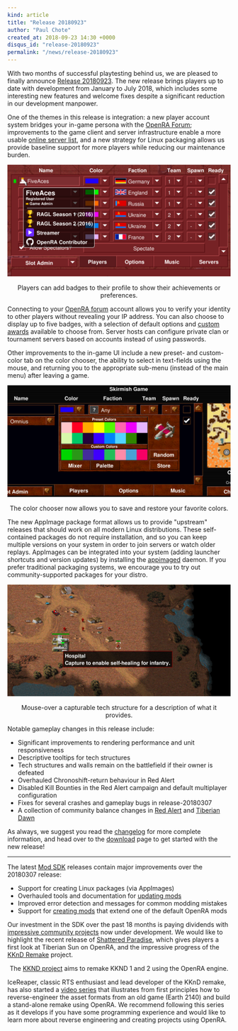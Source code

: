 ```yaml
---
kind: article
title: "Release 20180923"
author: "Paul Chote"
created_at: 2018-09-23 14:30 +0000
disqus_id: "release-20180923"
permalink: "/news/release-20180923"
---
```


With two months of successful playtesting behind us, we are pleased to finally announce [Release 20180923](/download/). The new release brings players up to date with development from January to July 2018, which includes some interesting new features and welcome fixes despite a significant reduction in our development manpower.

One of the themes in this release is integration: a new player account system bridges your in-game persona with the [OpenRA Forum](https://forum.openra.net); improvements to the game client and server infrastructure enable a more usable [online server list](/games/), and a new strategy for Linux packaging allows us provide baseline support for more players while reducing our maintenance burden.

<div style="text-align:center" markdown="1">
<img src="/images/news/20180825-badges.png" width="600" alt="Player badges">

Players can add badges to their profile to show their achievements or preferences.
</div>

Connecting to your [OpenRA forum](https://forum.openra.net) account allows you to verify your identity to other players without revealing your IP address. You can also choose to display up to five badges, with a selection of default options and [custom awards](https://forum.openra.net/viewtopic.php?f=82&t=20613) available to choose from. Server hosts can configure private clan or tournament servers based on accounts instead of using passwords.

Other improvements to the in-game UI include a new preset- and custom-color tab on the color chooser, the ability to select in text-fields using the mouse, and returning you to the appropriate sub-menu (instead of the main menu) after leaving a game.

<div style="text-align:center" markdown="1">
<img src="/images/news/20180923-colorpicker.png" width="600" alt="Custom color picker">

The color chooser now allows you to save and restore your favorite colors.
</div>

The new AppImage package format allows us to provide "upstream" releases that should work on all modern Linux distributions. These self-contained packages do not require installation, and so you can keep multiple versions on your system in order to join servers or watch older replays. AppImages can be integrated into your system (adding launcher shortcuts and version updates) by installing the [appimaged](https://github.com/AppImage/appimaged) daemon. If you prefer traditional packaging systems, we encourage you to try out community-supported packages for your distro.

<div style="text-align:center" markdown="1">
<img src="/images/news/20180923-techtooltips.png" width="600" alt="Tech structure tooltips">

Mouse-over a capturable tech structure for a description of what it provides.
</div>

Notable gameplay changes in this release include:

* Significant improvements to rendering performance and unit responsiveness
* Descriptive tooltips for tech structures
* Tech structures and walls remain on the battlefield if their owner is defeated
* Overhauled Chronoshift-return behaviour in Red Alert
* Disabled Kill Bounties in the Red Alert campaign and default multiplayer configuration
* Fixes for several crashes and gameplay bugs in release-20180307
* A collection of community balance changes in [Red Alert](https://github.com/OpenRA/OpenRA/wiki/Changelog/03a285750bd37bd4a27edcd2e49f43f72eabfbe1#ra-balance-changes) and [Tiberian Dawn](https://github.com/OpenRA/OpenRA/wiki/Changelog/03a285750bd37bd4a27edcd2e49f43f72eabfbe1#cnc-balance-changes)

As always, we suggest you read the [changelog](https://github.com/OpenRA/OpenRA/wiki/Changelog/03a285750bd37bd4a27edcd2e49f43f72eabfbe1) for more complete information, and head over to the [download](/download/) page to get started with the new release!

<hr />

The latest [Mod SDK](https://github.com/OpenRA/OpenRAModSDK/releases/tag/20180923) releases contain major improvements over the 20180307 release:

* Support for creating Linux packages (via AppImages)
* Overhauled tools and documentation for [updating mods](https://github.com/OpenRA/OpenRAModSDK/wiki/Updating-to-a-new-SDK-or-Engine-version)
* Improved error detection and messages for common modding mistakes
* Support for [creating mods](https://github.com/OpenRA/OpenRAModSDK/wiki/Getting-Started) that extend one of the default OpenRA mods

Our investment in the SDK over the past 18 months is paying dividends with [impressive community projects](https://www.moddb.com/games/openra/mods) now under development. We would like to highlight the recent release of [Shattered Paradise](https://www.moddb.com/mods/shattered-paradise/news/shattered-paradise-has-been-released), which gives players a first look at Tiberian Sun on OpenRA, and the impressive progress of the [KKnD Remake](https://www.kknd-game.com/) project.

<div style="text-align:center" markdown="1">
<lite-youtube videoid="X78IKTSucE0"></lite-youtube>

The [KKND project](https://www.kknd-game.com/) aims to remake KKND 1 and 2 using the OpenRA engine.

</div>

IceReaper, classic RTS enthusiast and lead developer of the KKnD remake, has also started a [video series](https://www.youtube.com/playlist?list=PLfB8AMhujfIsFdjQ2-aFaupkyDUKNjmnP) that illustrates from first principles how to reverse-engineer the asset formats from an old game (Earth 2140) and build a stand-alone remake using OpenRA. We recommend following this series as it develops if you have some programming experience and would like to learn more about reverse engineering and creating projects using OpenRA.
